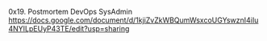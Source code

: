 0x19. Postmortem
DevOps
SysAdmin
https://docs.google.com/document/d/1kjiZvZkWBQumWsxcoUGYswznI4iIu4NYILpEUyP43TE/edit?usp=sharing
